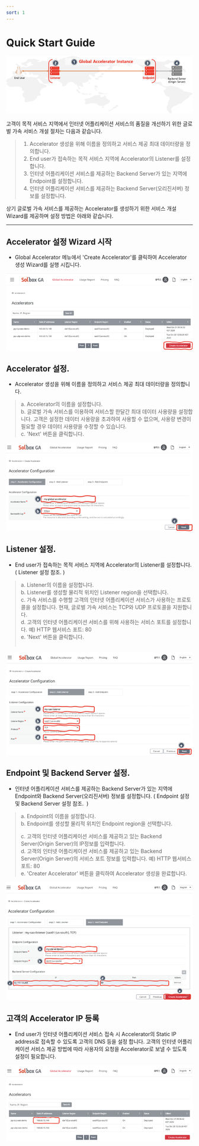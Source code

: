 ```yaml
---
sort: 1
---
```


# Quick Start Guide

![Quick Start Guide](/images/QuickStart_guide.png)

고객이 목적 서비스 지역에서 인터넷 어플리케이션 서비스의 품질을 개선하기 위한 글로벌 가속 서비스 개설 절차는 다음과 같습니다.


> 1. Accelerator 생성을 위해 이름을 정의하고 서비스 제공 최대 데이터량을 정의합니다.
> 2. End user가 접속하는 목적 서비스 지역에 Accelerator의 Listener를 설정합니다. 
> 3. 인터넷 어플리케이션 서비스를 제공하는 Backend Server가 있는 지역에 Endpoint를 설정합니다.
> 4. 인터넷 어플리케이션 서비스를 제공하는 Backend Server(오리진서버) 정보를 설정합니다.    

상기 글로벌 가속 서비스를 제공하는 Accelerator를 생성하기 위한 서비스 개설 Wizard를 제공하며 설정 방법은 아래와 같습니다.

---
## Accelerator 설정 Wizard 시작

* Global Accelerator 메뉴에서 'Create Accelerator'를 클릭하여 Accelerator 생성 Wizard를 실행 시킵니다.

![Accelerator 설정시작](/images/QuickStart_Wizard_exec.png)

## Accelerator 설정.

* Accelerator 생성을 위해 이름을 정의하고 서비스 제공 최대 데이터량을 정의합니다.

> a. Accelerator의 이름을 설정합니다.<br>
> b. 글로벌 가속 서비스를 이용하여 서비스할 한달간 최대 데이터 사용량을 설정합니다. 고객은 설정한 데이터 사용량을 초과하여 사용할 수 없으며, 사용량 변경이 필요할 경우 데이터 사용량을 수정할 수 있습니다.<br>
> c. 'Next' 버튼을 클릭합니다.<br>


![Accelerator 설정화면](/images/QuickStart_Wizard_Accelerator.png)
  
## Listener 설정.

* End user가 접속하는 목적 서비스 지역에 Accelerator의 Listener를 설정합니다. ( Listener 설정 참조. )

> a. Listener의 이름을 설정합니다.<br>
> b. Listener를 생성할 물리적 위치인 Listener region을 선택합니다.<br>
> c. 가속 서비스를 수행할 고객의 인터넷 어플리케이션 서비스가 사용하는 프로토콜을 설정합니다. 현재, 글로벌 가속 서비스는 TCP와 UDP 프로토콜을 지원합니다.<br>
> d. 고객의 인터넷 어플리케이션 서비스를 위해 사용하는 서비스 포트를 설정합니다. 예) HTTP 웹서비스 포트: 80<br>
> e. 'Next' 버튼을 클릭합니다.<br> 

![Listener 설정화면](/images/QuickStart_Wizard_Listener.png)

## Endpoint 및 Backend Server 설정.

* 인터넷 어플리케이션 서비스를 제공하는 Backend Server가 있는 지역에 Endpoint와 Backend Server(오리진서버) 정보를 설정합니다. ( Endpoint 설정 및 Backend Server 설정 참조.  )

> a. Endpoint의 이름을 설정합니다.<br>
> b. Endpoint를 생성할 물리적 위치인 Endpoint region을 선택합니다.<br>
>
> c. 고객의 인터넷 어플리케이션 서비스를 제공하고 있는 Backend Server(Origin Server)의 IP정보를 입력합니다.<br>
> d. 고객의 인터넷 어플리케이션 서비스를 제공하고 있는 Backend Server(Origin Server)의 서비스 포트 정보를 입력합니다. 예) HTTP 웹서비스 포트: 80<br>
> e. 'Creater Accelerator' 버튼을 클릭하여 Accelerator 생성을 완료합니다.<br>

![Endpoint 및 Backend Server 설정화면](/images/QuickStart_Wizard_Endpoint.png)

## 고객의 Accelerator IP 등록

* End user가 인터넷 어플리케이션 서비스 접속 시 Accelerator의 Static IP address로 접속할 수 있도록 고객의 DNS 등을 설정 합니다. 고객의 인터넷 어플리케이션 서비스 제공 방법에 따라 사용자의 요청을 Accelerator로 보낼 수 있도록 설정이 필요합니다.

![Accelerator IP 확인 화면](/images/QuickStart_Wizard_Last.png)


